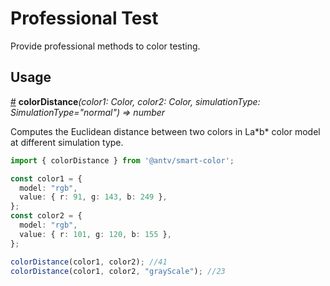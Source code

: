 # Professional Test

Provide professional methods to color testing.

## Usage

<a name="colorDistance" href="#colorDistance">#</a> **colorDistance**<i>(color1: Color, color2: Color, simulationType: SimulationType="normal") => number</i>

Computes the Euclidean distance between two colors in La\*b\* color model at different simulation type.

```ts
import { colorDistance } from '@antv/smart-color';

const color1 = {
  model: "rgb",
  value: { r: 91, g: 143, b: 249 },
}; 
const color2 = {
  model: "rgb",
  value: { r: 101, g: 120, b: 155 },
};

colorDistance(color1, color2); //41
colorDistance(color1, color2, "grayScale"); //23
```
